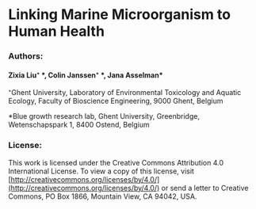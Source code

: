 # Linking Marine Microorganism to Human Health

### Authors:

#### Zixia Liu⁺ \*, Colin Janssen⁺ \*, Jana Asselman\*

⁺Ghent University, Laboratory of Environmental Toxicology and Aquatic Ecology, Faculty of Bioscience Engineering, 9000 Ghent, Belgium

\*Blue growth research lab, Ghent University, Greenbridge, Wetenschapspark 1, 8400 Ostend, Belgium

### License:

This work is licensed under the Creative Commons Attribution 4.0 International License. To view a copy of this license, visit [http://creativecommons.org/licenses/by/4.0/](http://creativecommons.org/licenses/by/4.0/) or send a letter to Creative Commons, PO Box 1866, Mountain View, CA 94042, USA.

